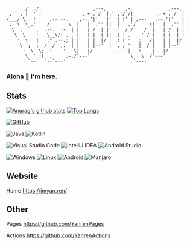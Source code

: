 ```plain
       /_ ./|                   ,---,   __  ,-.             ,---,  
 ,---, |  ' :               ,-+-. /  |,' ,'/ /|         ,-+-. /  | 
/___/ \.  : |   ,--.--.    ,--.'|'   |'  | |' | ,---.  ,--.'|'   | 
 .  \  \ ,' '  /       \  |   |  ,"' ||  |   ,'/     \|   |  ,"' | 
  \  ;  `  ,' .--.  .-. | |   | /  | |'  :  / /    /  |   | /  | | 
   \  \    '   \__\/: . . |   | |  | ||  | ' .    ' / |   | |  | | 
    '  \   |   ," .--.; | |   | |  |/ ;  : | '   ;   /|   | |  |/  
     \  ;  ;  /  /  ,.  | |   | |--'  |  , ; '   |  / |   | |--'   
      :  \  \;  :   .'   \|   |/       ---'  |   :    |   |/       
       \  ' ;|  ,     .-./'---'               \   \  /'---'        
        `--`  `--`---'                         `----'              
```

### Aloha 👋 I'm here.

## Stats

[![Anurag's github stats](https://github-readme-stats.vercel.app/api?username=yanren1225&count_private=true&show_icons=true&theme=gruvbox)](https://github.com/anuraghazra/github-readme-stats) [![Top Langs](https://github-readme-stats.vercel.app/api/top-langs/?username=yanren1225&count_private=true&show_icons=true&layout=compact&theme=gruvbox&hide=html)](https://github.com/anuraghazra/github-readme-stats)


[![GitHub](https://img.shields.io/badge/dynamic/json?logo=github&label=GitHub+Followers&labelColor=282c34&color=181717&query=%24.data.totalSubs&url=https%3A%2F%2Fapi.spencerwoo.com%2Fsubstats%2F%3Fsource%3Dgithub%26queryKey%3Dyanren1225&longCache=true&style=for-the-badge)](https://github.com/yanren1225?tab=followers)

![Java](https://img.shields.io/badge/Java-007396?style=for-the-badge&logo=Java)
![Kotlin](https://img.shields.io/badge/Kotlin-0095D5?style=for-the-badge&logo=Kotlin&logoColor=white)

![Visual Studio Code](https://img.shields.io/badge/Visual%20Studio%20Code-007ACC?style=for-the-badge&logo=Visual+Studio+Code)
![IntelliJ IDEA](https://img.shields.io/badge/IntelliJ%20IDEA-000000?style=for-the-badge&logo=IntelliJ-IDEA)
![Android Studio](https://img.shields.io/badge/Android%20Studio-3DDC84?style=for-the-badge&logo=Android-Studio&logoColor=white)

![Windows](https://img.shields.io/badge/Windows-0078D6?style=for-the-badge&logo=Windows)
![Linux](https://img.shields.io/badge/Linux-000000?style=for-the-badge&logo=Linux&logoColor=white)
![Android](https://img.shields.io/badge/Android-3DDC84?style=for-the-badge&logo=Android&logoColor=white)
![Manjaro](https://img.shields.io/badge/Manjaro-35BF5C?style=for-the-badge&logo=Manjaro&logoColor=white)

## Website

Home <https://imyan.ren/>

## Other

Pages <https://github.com/YanrenPages>

Actions <https://github.com/YanrenActions>
